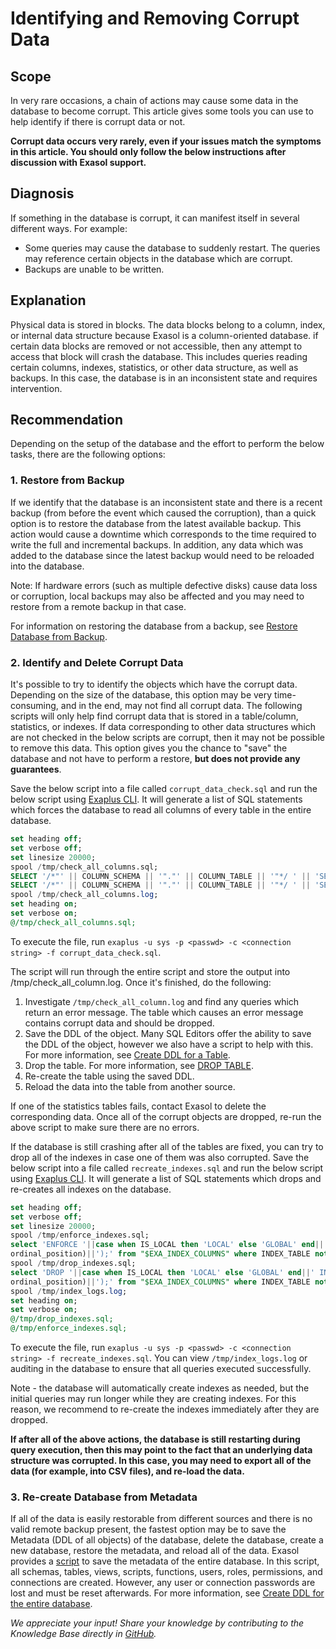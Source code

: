 # Identifying and Removing Corrupt Data

## Scope

In very rare occasions, a chain of actions may cause some data in the database to become corrupt. This article gives some tools you can use to help identify if there is corrupt data or not. 

**Corrupt data occurs very rarely, even if your issues match the symptoms in this article. You should only follow the below instructions after discussion with Exasol support.**

## Diagnosis

If something in the database is corrupt, it can manifest itself in several different ways. For example:
* Some queries may cause the database to suddenly restart. The queries may reference certain objects in the database which are corrupt.
* Backups are unable to be written.

## Explanation

Physical data is stored in blocks. The data blocks belong to a column, index, or internal data structure because Exasol is a column-oriented database. if certain data blocks are removed or not accessible, then any attempt to access that block will crash the database. This includes queries reading certain columns, indexes, statistics, or other data structure, as well as backups. In this case, the database is in an inconsistent state and requires intervention.

## Recommendation

Depending on the setup of the database and the effort to perform the below tasks, there are the following options:

### 1. Restore from Backup
If we identify that the database is an inconsistent state and there is a recent backup (from before the event which caused the corruption), than a quick option is to restore the database from the latest available backup. This action would cause a downtime which corresponds to the time required to write the full and incremental backups. In addition, any data which was added to the database since the latest  backup would need to be reloaded into the database. 

Note: If hardware errors (such as multiple defective disks) cause data loss or corruption, local backups may also be affected and you may need to restore from a remote backup in that case. 

For information on restoring the database from a backup, see [Restore Database from Backup](https://docs.exasol.com/db/latest/administration/on-premise/backup_restore/restore_database.htm).

### 2. Identify and Delete Corrupt Data
It's possible to try to identify the objects which have the corrupt data. Depending on the size of the database, this option may be very time-consuming, and in the end, may not find all corrupt data. The following scripts will only help find corrupt data that is stored in a table/column, statistics, or indexes. If data corresponding to other data structures which are not checked in the below scripts are corrupt, then it may not be possible to remove this data. This option gives you the chance to "save" the database and not have to perform a restore, **but does not provide any guarantees**. 

Save the below script into a file called `corrupt_data_check.sql` and run the below script using [Exaplus CLI](https://docs.exasol.com/db/latest/connect_exasol/sql_clients/exaplus_cli/exaplus_cli.htm). It will generate a list of SQL statements which forces the database to read all columns of every table in the entire database. 

```sql
set heading off;
set verbose off;
set linesize 20000;
spool /tmp/check_all_columns.sql;
SELECT '/*"' || COLUMN_SCHEMA || '"."' || COLUMN_TABLE || '"*/ ' || 'SELECT '||GROUP_CONCAT(CASE WHEN column_type='BOOLEAN' THEN 'COUNT("'||column_name||'")' ELSE CASE WHEN column_type LIKE '%CHAR%' THEN 'MIN(LENGTH("'||column_name||'"))' ELSE 'MIN("'||column_name||'")' END END ORDER BY column_ordinal_position)||' FROM "'||column_schema||'"."'||column_table||'";' FROM SYS."$EXA_SYS_COLUMNS_BASE" where column_schema='EXA_STATISTICS' and column_object_type='TABLE' group by column_table,column_schema order by column_table desc;
SELECT '/*"' || COLUMN_SCHEMA || '"."' || COLUMN_TABLE || '"*/ ' || 'SELECT '||GROUP_CONCAT(CASE WHEN column_type='BOOLEAN' THEN 'COUNT("'||column_name||'")' ELSE CASE WHEN column_type LIKE '%CHAR%' THEN 'MIN(LENGTH("'||column_name||'"))' ELSE 'MIN("'||column_name||'")' END END ORDER BY column_ordinal_position)||' FROM "'||column_schema||'"."'||column_table||'";' FROM SYS.EXA_DBA_COLUMNS where column_object_type='TABLE' group by column_table,column_schema order by column_table desc;
spool /tmp/check_all_columns.log;
set heading on;
set verbose on;
@/tmp/check_all_columns.sql;
```

To execute the file, run `exaplus -u sys -p <passwd> -c <connection string> -f corrupt_data_check.sql`. 

The script will run through the entire script and store the output into /tmp/check_all_column.log. Once it's finished, do the following:
1. Investigate `/tmp/check_all_column.log` and find any queries which return an error message. The table which causes an error message contains corrupt data and should be dropped.
2. Save the DDL of the object. Many SQL Editors offer the ability to save the DDL of the object, however we also have a script to help with this. For more information, see [Create DDL for a Table](create-ddl-for-a-table.md).
3. Drop the table. For more information, see [DROP TABLE](https://docs.exasol.com/db/latest/sql/drop_table.htm).
4. Re-create the table using the saved DDL.
5. Reload the data into the table from another source. 

If one of the statistics tables fails, contact Exasol to delete the corresponding data. Once all of the corrupt objects are dropped, re-run the above script to make sure there are no errors. 

If the database is still crashing after all of the tables are fixed, you can try to drop all of the indexes in case one of them was also corrupted. Save the below script into a file called `recreate_indexes.sql` and run the below script using [Exaplus CLI](https://docs.exasol.com/db/latest/connect_exasol/sql_clients/exaplus_cli/exaplus_cli.htm). It will generate a list of SQL statements which drops and re-creates all indexes on the database.



```sql
set heading off;
set verbose off;
set linesize 20000;
spool /tmp/enforce_indexes.sql;
select 'ENFORCE '||case when IS_LOCAL then 'LOCAL' else 'GLOBAL' end||' INDEX ON "'||INDEX_SCHEMA||'"."'||INDEX_TABLE||'" ('||GROUP_CONCAT(('"'||COLUMN_NAME||'"')  order by
ordinal_position)||');' from "$EXA_INDEX_COLUMNS" where INDEX_TABLE not like 'RPL:%'  group by index_object_id, index_schema, index_table, is_local order by COUNT(*) ASC;
spool /tmp/drop_indexes.sql;
select 'DROP '||case when IS_LOCAL then 'LOCAL' else 'GLOBAL' end||' INDEX ON "'||INDEX_SCHEMA||'"."'||INDEX_TABLE||'" ('||GROUP_CONCAT(('"'||COLUMN_NAME||'"')  order by
ordinal_position)||');' from "$EXA_INDEX_COLUMNS" where INDEX_TABLE not like 'RPL:%'  group by index_object_id, index_schema, index_table, is_local order by COUNT(*) ASC;
spool /tmp/index_logs.log;
set heading on;
set verbose on;
@/tmp/drop_indexes.sql;
@/tmp/enforce_indexes.sql;
```

To execute the file, run `exaplus -u sys -p <passwd> -c <connection string> -f recreate_indexes.sql`. You can view `/tmp/index_logs.log` or auditing in the database to ensure that all queries executed successfully.

Note - the database will automatically create indexes as needed, but the initial queries may run longer while they are creating indexes. For this reason, we recommend to re-create the indexes immediately after they are dropped.  

**If after all of the above actions, the database is still restarting during query execution, then this may point to the fact that an underlying data structure was corrupted. In this case, you may need to export all of the data (for example, into CSV files), and re-load the data.**

### 3. Re-create Database from Metadata

If all of the data is easily restorable from different sources and there is no valid remote backup present, the fastest option may be to save the Metadata (DDL of all objects) of the database, delete the database, create a new database, restore the metadata, and reload all of the data. Exasol provides a [script](https://raw.githubusercontent.com/exasol/exa-toolbox/master/utilities/create_db_ddl.sql) to save the metadata of the entire database. In this script, all schemas, tables, views, scripts, functions, users, roles, permissions, and connections are created. However, any user or connection passwords are lost and must be reset afterwards. For more information, see [Create DDL for the entire database](create-ddl-for-the-entire-database.md).

*We appreciate your input! Share your knowledge by contributing to the Knowledge Base directly in [GitHub](https://github.com/exasol/public-knowledgebase).* 